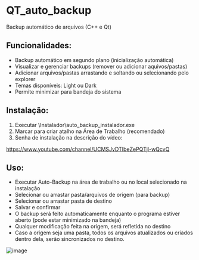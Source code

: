 # QT_auto_backup
Backup automático de arquivos (C++ e Qt)

## Funcionalidades:

- Backup automático em segundo plano (inicialização automática)
- Visualizar e gerenciar backups (remover ou adicionar aquivos/pastas)
- Adicionar arquivos/pastas arrastando e soltando ou selecionando pelo explorer
- Temas disponíveis: Light ou Dark
- Permite minimizar para bandeja do sistema

## Instalação:
1. Executar \Instalador\auto_backup_instalador.exe
2. Marcar para criar atalho na Área de Trabalho (recomendado)
3. Senha de instalação na descrição do vídeo:

https://www.youtube.com/channel/UCMSJvDTIbeZePQTjl-wQcvQ

## Uso:
- Executar Auto-Backup na área de trabalho ou no local selecionado na instalação
- Selecionar ou arrastar pasta/arquivos de origem (para backup)
- Selecionar ou arrastar pasta de destino
- Salvar e confirmar
- O backup será feito automaticamente enquanto o programa estiver aberto (pode estar minimizado na bandeja)
- Qualquer modificação feita na origem, será refletida no destino
- Caso a origem seja uma pasta, todos os arquivos atualizados ou criados dentro dela, serão sincronizados no destino.


![image](https://user-images.githubusercontent.com/39657511/172063689-069cb9f2-2e1c-47d8-90c4-56b97657c79b.png)
